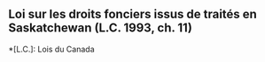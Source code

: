 ## Loi sur les droits fonciers issus de traités en Saskatchewan (L.C. 1993, ch. 11)
  *[L.C.]: Lois du Canada
